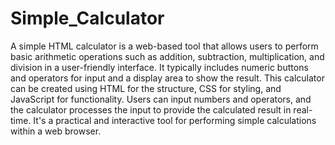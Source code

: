 # Simple_Calculator
A simple HTML calculator is a web-based tool that allows users to perform basic arithmetic operations such as addition, subtraction, multiplication, and division in a user-friendly interface. It typically includes numeric buttons and operators for input and a display area to show the result. This calculator can be created using HTML for the structure, CSS for styling, and JavaScript for functionality. Users can input numbers and operators, and the calculator processes the input to provide the calculated result in real-time. It's a practical and interactive tool for performing simple calculations within a web browser.
